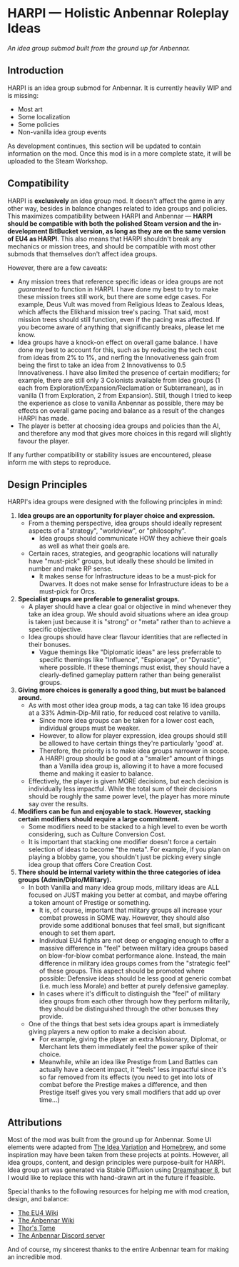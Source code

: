 # HARPI — Holistic Anbennar Roleplay Ideas 

*An idea group submod built from the ground up for Anbennar.*

## Introduction

HARPI is an idea group submod for Anbennar. It is currently heavily WIP and is missing:

* Most art
* Some localization
* Some policies
* Non-vanilla idea group events

As development continues, this section will be updated to contain information on the mod. Once this mod is in a more complete state, it will be uploaded to the Steam Workshop.

## Compatibility

HARPI is **exclusively** an idea group mod. It doesn't affect the game in any other way, besides in balance changes related to idea groups and policies. This maximizes compatibility between HARPI and Anbennar — **HARPI should be compatible with both the polished Steam version and the in-development BitBucket version, as long as they are on the same version of EU4 as HARPI**. This also means that HARPI shouldn't break any mechanics or mission trees, and should be compatible with most other submods that themselves don't affect idea groups.

However, there are a few caveats:

* Any mission trees that reference specific ideas or idea groups are not _guaranteed_ to function in HARPI. I have done my best to try to make these mission trees still work, but there are some edge cases. For example, Deus Vult was moved from Religious Ideas to Zealous Ideas, which affects the Elikhand mission tree's pacing. That said, most mission trees should still function, even if the pacing was affected. If you become aware of anything that significantly breaks, please let me know.
* Idea groups have a knock-on effect on overall game balance. I have done my best to account for this, such as by reducing the tech cost from ideas from 2% to 1%, and nerfing the Innovativeness gain from being the first to take an idea from 2 Innovativenss to 0.5 Innovativeness. I have also limited the presence of certain modifiers; for example, there are still only 3 Colonists available from idea groups (1 each from Exploration/Expansion/Reclamation or Subterranean), as in vanilla (1 from Exploration, 2 from Expansion). Still, though I tried to keep the experience as close to vanilla Anbennar as possible, there may be effects on overall game pacing and balance as a result of the changes HARPI has made.
* The player is better at choosing idea groups and policies than the AI, and therefore any mod that gives more choices in this regard will slightly favour the player.

If any further compatibility or stability issues are encountered, please inform me with steps to reproduce.

## Design Principles

HARPI's idea groups were designed with the following principles in mind:

1. **Idea groups are an opportunity for player choice and expression.**
    * From a theming perspective, idea groups should ideally represent aspects of a "strategy", "worldview", or "philosophy".
        * Idea groups should communicate HOW they achieve their goals as well as what their goals are. 
    * Certain races, strategies, and geographic locations will naturally have "must-pick" groups, but ideally these should be limited in number and make RP sense. 
        * It makes sense for Infrastructure ideas to be a must-pick for Dwarves. It does not make sense for Infrastructure ideas to be a must-pick for Orcs.
2. **Specialist groups are preferable to generalist groups.**
    * A player should have a clear goal or objective in mind whenever they take an idea group. We should avoid situations where an idea group is taken just because it is "strong" or "meta" rather than to achieve a specific objective.
    * Idea groups should have clear flavour identities that are reflected in their bonuses.
        * Vague themings like "Diplomatic ideas" are less preferrable to specific themings like "Influence", "Espionage", or "Dynastic", where possible. If these themings must exist, they should have a clearly-defined gameplay pattern rather than being generalist groups.
3. **Giving more choices is generally a good thing, but must be balanced around.**
    * As with most other idea group mods, a tag can take 16 idea groups at a 33% Admin-Dip-Mil ratio, for reduced cost relative to vanilla.
        * Since more idea groups can be taken for a lower cost each, individual groups must be weaker.
        * However, to allow for player expression, idea groups should still be allowed to have certain things they're particularly 'good' at.
        * Therefore, the priority is to make idea groups narrower in scope. A HARPI group should be good at a "smaller" amount of things than a Vanilla idea group is, allowing it to have a more focused theme and making it easier to balance.
    * Effectively, the player is given MORE decisions, but each decision is individually less impactful. While the total sum of their decisions should be roughly the same power level, the player has more minute say over the results.
4. **Modifiers can be fun and enjoyable to stack. However, stacking certain modifiers should require a large commitment.**
    * Some modifiers need to be stacked to a high level to even be worth considering, such as Culture Conversion Cost.
    * It is important that stacking one modifier doesn't force a certain selection of ideas to become "the meta". For example, if you plan on playing a blobby game, you shouldn't just be picking every single idea group that offers Core Creation Cost.
5. **There should be internal variety within the three categories of idea groups (Admin/Diplo/Military).**
    * In both Vanilla and many idea group mods, military ideas are ALL focused on JUST making you better at combat, and maybe offering a token amount of Prestige or something.
        * It is, of course, important that military groups all increase your combat prowess in SOME way. However, they should also provide some additional bonuses that feel small, but significant enough to set them apart.
        * Individual EU4 fights are not deep or engaging enough to offer a massive difference in "feel" between military idea groups based on blow-for-blow combat performance alone. Instead, the main difference in military idea groups comes from the "strategic feel" of these groups. This aspect should be promoted where possible: Defensive ideas should be less good at generic combat (i.e. much less Morale) and better at purely defensive gameplay.
        * In cases where it's difficult to distinguish the "feel" of military idea groups from each other through how they perform militarily, they should be distinguished through the other bonuses they provide.
    * One of the things that best sets idea groups apart is immediately giving players a new option to make a decision about.
        * For example, giving the player an extra Missionary, Diplomat, or Merchant lets them immediately feel the power spike of their choice.
        * Meanwhile, while an idea like Prestige from Land Battles can actually have a decent impact, it "feels" less impactful since it's so far removed from its effects (you need to get into lots of combat before the Prestige makes a difference, and then Prestige itself gives you very small modifiers that add up over time...)

## Attributions

Most of the mod was built from the ground up for Anbennar. Some UI elements were adapted from [The Idea Variation](https://steamcommunity.com/sharedfiles/filedetails/?id=604203692) and [Homebrew](https://steamcommunity.com/sharedfiles/filedetails/?id=2696955589), and some inspiration may have been taken from these projects at points. However, all idea groups, content, and design principles were purpose-built for HARPI. Idea group art was generated via Stable Diffusion using [Dreamshaper 8](https://civitai.com/models/4384/dreamshaper), but I would like to replace this with hand-drawn art in the future if feasible.

Special thanks to the following resources for helping me with mod creation, design, and balance:

* [The EU4 Wiki](https://eu4.paradoxwikis.com/Europa_Universalis_4_Wiki)
* [The Anbennar Wiki](https://anbennar.fandom.com/wiki/Anbennar_Wiki)
* [Thor's Tome](https://docs.google.com/spreadsheets/d/1TEKl9eGqrG4lmC6HrMyQaMRQUYUabBAfouNi8OlkbPU)
* [The Anbennar Discord server](https://discordapp.com/invite/3yQFqFJ)

And of course, my sincerest thanks to the entire Anbennar team for making an incredible mod.